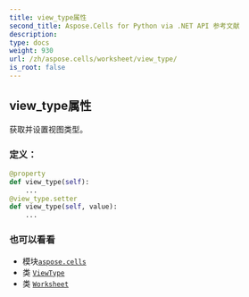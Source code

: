 ```yaml
---
title: view_type属性
second_title: Aspose.Cells for Python via .NET API 参考文献
description:
type: docs
weight: 930
url: /zh/aspose.cells/worksheet/view_type/
is_root: false
---
```

## view_type属性

获取并设置视图类型。
### 定义：
```python
@property
def view_type(self):
    ...
@view_type.setter
def view_type(self, value):
    ...
```

### 也可以看看
* 模块[`aspose.cells`](../../)
* 类 [`ViewType`](/cells/python-net/zh/aspose.cells/viewtype)
* 类 [`Worksheet`](/cells/python-net/zh/aspose.cells/worksheet)
